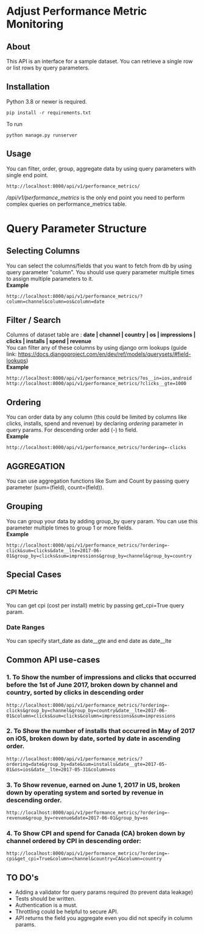 # Adjust Performance Metric Monitoring

## About
This API is an interface for a sample dataset. You can retrieve a single row or list rows by query parameters.

## Installation
Python 3.8 or newer is required.
```
pip install -r requirements.txt
```
To run
```
python manage.py runserver
```

## Usage

You can filter, order, group, aggregate data by using query parameters with single end point. 
```
http://localhost:8000/api/v1/performance_metrics/
```

<i>/api/v1/performance_metrics</i> is the only end point you need to perform complex queries on performance_metrics table.

# Query Parameter Structure
## Selecting Columns
You can select the columns/fields that you want to fetch from db by using query parameter "column". You should use query parameter multiple times to assign multiple parameters to it.
<br>
<b>Example</b>
```
http://localhost:8000/api/v1/performance_metrics/?column=channel&column=os&column=date
```

## Filter / Search

Columns of dataset table are : <b>date	| channel	| country |	os |	impressions |	clicks |	installs |	spend |	revenue </b>
<br>You can filter any of these columns by using django orm lookups (guide link: https://docs.djangoproject.com/en/dev/ref/models/querysets/#field-lookups)<br>
<b>Example</b>
```
http://localhost:8000/api/v1/performance_metrics/?os__in=ios,android
http://localhost:8000/api/v1/performance_metrics/?clicks__gte=1000
```
## Ordering
You can order data by any column (this could be limited by columns like clicks, installs, spend and revenue) by declaring <i>ordering</i> parameter in query params. For descending order add (-) to field.
<br>
<b>Example</b>
```
http://localhost:8000/api/v1/performance_metrics/?ordering=-clicks
```

## AGGREGATION
You can use aggregation functions like Sum and Count by passing query parameter (sum=(field), count=(field)).
## Grouping
You can group your data by adding group_by query param. You can use this parameter multiple times to group 1 or more fields.
<br>
<b>Example</b>
```
http://localhost:8000/api/v1/performance_metrics/?ordering=-click&sum=clicks&date__lte=2017-06-01&group_by=clicks&sum=impressions&group_by=channel&group_by=country
```
## Special Cases
### CPI Metric
You can get cpi (cost per install) metric by passing get_cpi=True query param.
### Date Ranges
You can specify start_date as date__gte and end date as date__lte

## Common API use-cases
### 1. To Show the number of impressions and clicks that occurred before the 1st of June 2017, broken down by channel and country, sorted by clicks in descending order
```http://localhost:8000/api/v1/performance_metrics/?ordering=-clicks&group_by=channel&group_by=country&date__lte=2017-06-01&column=clicks&sum=clicks&column=impressions&sum=impressions```


### 2. To Show the number of installs that occurred in May of 2017 on iOS, broken down by date, sorted by date in ascending order.
```http://localhost:8000/api/v1/performance_metrics/?ordering=date&group_by=date&sum=installs&date__gte=2017-05-01&os=ios&date__lte=2017-05-31&column=os```

### 3. To Show revenue, earned on June 1, 2017 in US, broken down by operating system and sorted by revenue in descending order.
```http://localhost:8000/api/v1/performance_metrics/?ordering=-revenue&group_by=revenue&date=2017-06-01&group_by=os```

### 4. To Show CPI and spend for Canada (CA) broken down by channel ordered by CPI in descending order:
```http://localhost:8000/api/v1/performance_metrics/?ordering=-cpi&get_cpi=True&column=channel&country=CA&column=country```

## TO DO's
* Adding a validator for query params required (to prevent data leakage)
* Tests should be written.
* Authentication is a must.
* Throttling could be helpful to secure API.
* API returns the field you aggregate even you did not specify in column params.
